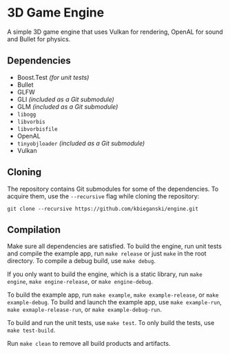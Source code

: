 3D Game Engine
==============

A simple 3D game engine that uses Vulkan for rendering, OpenAL for sound and Bullet for physics.

## Dependencies

 * Boost.Test *(for unit tests)*
 * Bullet
 * GLFW
 * GLI *(included as a Git submodule)*
 * GLM *(included as a Git submodule)*
 * `libogg`
 * `libvorbis`
 * `libvorbisfile`
 * OpenAL
 * `tinyobjloader` *(included as a Git submodule)*
 * Vulkan

## Cloning

The repository contains Git submodules for some of the dependencies. To acquire them, use the `--recursive` flag while cloning the repository:

```git clone --recursive https://github.com/kbieganski/engine.git```

## Compilation

Make sure all dependencies are satisfied. To build the engine, run unit tests and compile the example app, run `make release` or just `make` in the root directory. To compile a debug build, use `make debug`.

If you only want to build the engine, which is a static library, run `make engine`, `make engine-release`, or `make engine-debug`.

To build the example app, run `make example`, `make example-release`, or `make example-debug`. To build and launch the example app, use `make example-run`, `make exmaple-release-run`, or `make example-debug-run`.

To build and run the unit tests, use `make test`. To only build the tests, use `make test-build`.

Run `make clean` to remove all build products and artifacts.
